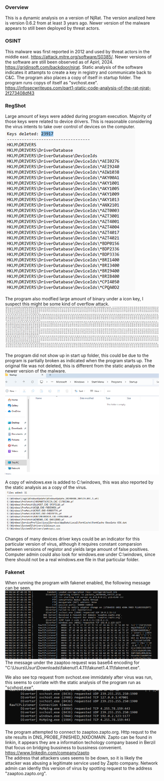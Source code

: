 ### Overview
This is a dynamic analysis on a version of NjRat. The version analized here is version 0.6.2 from at least 3 years ago. Newer version of the malware appears to still been deployed by threat actors.  

### OSINT
This malware was first reported in 2012 and used by threat actors in the middle east. https://attack.mitre.org/software/S0385/. 
Newer versions of the software are still been observed as of Apirl, 2024. https://gridinsoft.com/backdoor/njrat. 
Static analysis of the software indicates it attampts to create a key in registry and communicate back to C&C. 
The program also places a copy of itself in startup folder. The program runs copys of itself as "svchost.exe". 
https://infosecwriteups.com/part1-static-code-analysis-of-the-rat-njrat-2f273408df43

### RegShot
Large amount of keys were added during program execution. Majority of those keys were related to device drivers. This is reasonable considering the virus intents to take over control of devices on the computer. 
![explorer.exe](/Assigment8/driver.png) 

The program also modfied large amount of binary under a icon key, I suspect this might be some kind of overflow attack. 
![explorer.exe](/Assigment8/icon.png) 

The program did not show up in start up folder, this could be due to the program is partially broken as indicated when the program starts up. The original file was not deleted, this is different from the static analysis on the newer version of the malware. 
![explorer.exe](/Assigment8/startup.png) 

A copy of windows.exe is added to C:\windows, this was also reported by the static analysis as a copy of the virus. 
![explorer.exe](/Assigment8/windows.png) 

Changes of many devices driver keys could be an indicator for this particular version of virus, although it requires constant comparsion between versions of registor and yields large amount of false positives. 
Computer admin could also look for windows.exe under C:\windows, since there should not be a real windows.exe file in that particular folder. 

### Fakenet
When running the program with fakenet enabled, the following message can be seen.  
![explorer.exe](/Assigment8/zaaptoo.png)  
The message under the zaaptoo request was base64 encoding for "C:\Usurs\Usur\Downloads\fakenut1.4.11\fakunet1.4.11\fakenet.exe".  

We also see tcp request from svchost.exe immidately after virus was run, this seems to corrlate with the static analysis of the program run as "scvhost.exe".  
![explorer.exe](/Assigment8/svchost.png) 

The program attempted to connect to zaaptoo.zapto.org. Http requst to the site results in DNS_PROBE_FINISHED_NXDOMAIN. Zapto can be found in linkin, it appears they are a information techology company based in Berzil that focus on bridging bussiness to bussiness convenient.  
https://www.linkedin.com/company/zapto  
The address that attackers uses seems to be down, so it is likely the attacker was abusing a legitimate service used by Zapto company. Network admin can idenfiy this version of virus by spotting request to the address "zaaptoo.zapto.org".  

